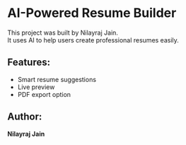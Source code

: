 # AI-Powered Resume Builder

This project was built by Nilayraj Jain.  
It uses AI to help users create professional resumes easily.

## Features:
- Smart resume suggestions
- Live preview
- PDF export option

## Author:
**Nilayraj Jain**
